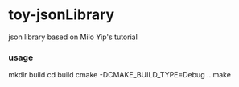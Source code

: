 # toy-jsonLibrary
json library based on Milo Yip's tutorial
### usage
mkdir build
cd build
cmake -DCMAKE_BUILD_TYPE=Debug ..
make
